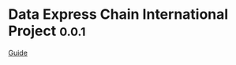 <!-- _coverpage.md -->

<!-- ![logo](_media/icon.svg) -->

# Data Express Chain International Project <small>0.0.1</small>

<!-- > 数据快递链海外项目 -->

<!-- - 优点1
- 优点2
- 优点3 -->

<!-- [GitHub](https://github.com/docsifyjs/docsify/) -->
[Guide](/en/)

<!-- 背景色 -->
<!-- ![color](#f0f0f0) -->